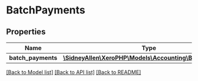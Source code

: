 # BatchPayments

## Properties
Name | Type | Description | Notes
------------ | ------------- | ------------- | -------------
**batch_payments** | [**\SidneyAllen\XeroPHP\Models\Accounting\BatchPayment[]**](BatchPayment.md) |  | [optional] 

[[Back to Model list]](../README.md#documentation-for-models) [[Back to API list]](../README.md#documentation-for-api-endpoints) [[Back to README]](../README.md)


